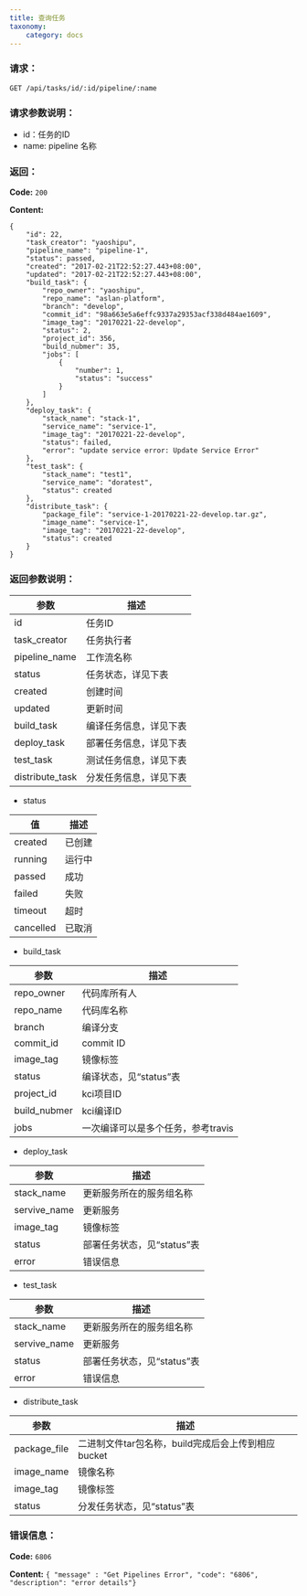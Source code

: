 ```yaml
---
title: 查询任务
taxonomy:
    category: docs
---
```


### 请求：

    GET /api/tasks/id/:id/pipeline/:name

### 请求参数说明：

- id：任务的ID
- name: pipeline 名称

### 返回：

**Code:** `200`

**Content:** 

```
{
    "id": 22,
    "task_creator": "yaoshipu",
    "pipeline_name": "pipeline-1",
    "status": passed,
    "created": "2017-02-21T22:52:27.443+08:00",
    "updated": "2017-02-21T22:52:27.443+08:00",
    "build_task": {
        "repo_owner": "yaoshipu",
        "repo_name": "aslan-platform",
        "branch": "develop",
        "commit_id": "98a663e5a6effc9337a29353acf338d484ae1609",
        "image_tag": "20170221-22-develop",
        "status": 2,
        "project_id": 356,
        "build_nubmer": 35,
        "jobs": [
            {
                "number": 1,
                "status": "success"
            }
        ]
    },
    "deploy_task": {
        "stack_name": "stack-1",
        "service_name": "service-1",
        "image_tag": "20170221-22-develop",
        "status": failed,
        "error": "update service error: Update Service Error"
    },
    "test_task": {
        "stack_name": "test1",
        "service_name": "doratest",
        "status": created
    },
    "distribute_task": {
        "package_file": "service-1-20170221-22-develop.tar.gz",
        "image_name": "service-1",
        "image_tag": "20170221-22-develop",
        "status": created
    }
}
```	

### 返回参数说明：

|参数|描述|
|---|---|
|id|任务ID|
|task_creator|任务执行者|
|pipeline_name|工作流名称|
|status|任务状态，详见下表|
|created|创建时间|
|updated|更新时间|
|build_task|编译任务信息，详见下表|
|deploy_task|部署任务信息，详见下表|
|test_task|测试任务信息，详见下表|
|distribute_task|分发任务信息，详见下表|

- status

|值|描述|
|--|---|
|created|已创建|
|running|运行中|
|passed|成功|
|failed|失败|
|timeout|超时|
|cancelled|已取消|

- build_task

|参数|描述|
|---|---|
|repo_owner|代码库所有人|
|repo_name|代码库名称|
|branch|编译分支|
|commit_id|commit ID|
|image_tag|镜像标签|
|status|编译状态，见“status”表|
|project_id|kci项目ID|
|build_nubmer|kci编译ID|
|jobs|一次编译可以是多个任务，参考travis|

- deploy_task

|参数|描述|
|---|---|
|stack_name|更新服务所在的服务组名称|
|servive_name|更新服务|
|image_tag|镜像标签|
|status|部署任务状态，见“status”表|
|error|错误信息|

- test_task

|参数|描述|
|---|---|
|stack_name|更新服务所在的服务组名称|
|servive_name|更新服务|
|status|部署任务状态，见“status”表|
|error|错误信息|


- distribute_task

|参数|描述|
|---|---|
|package_file|二进制文件tar包名称，build完成后会上传到相应bucket|
|image_name|镜像名称|
|image_tag|镜像标签|
|status|分发任务状态，见“status”表|


### 错误信息：

**Code:** `6806`

**Content:** `{ "message" : "Get Pipelines Error", "code": "6806", "description": "error details"}`